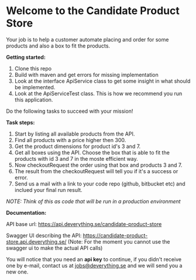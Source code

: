 

# Welcome to the Candidate Product Store

 Your job is to help a customer automate placing and order for some products and also a box to fit the products.


**Getting started:**
1. Clone this repo
2. Build with maven and get errors for missing implementation
3. Look at the interface ApiService class to get some insight in what should be implemented.
4. Look at the ApiServiceTest class. This is how we recommend you run this application.

Do the following tasks to succeed with your mission!

**Task steps:**
1. Start by listing all available products from the API.
2. Find all products with a price higher then 300.
3. Get the product dimensions for product id's 3 and 7.
4. Get all boxes using the API. Choose the box that is able to fit the products with id 3 and 7 in the moste efficient way.
5. Now checkoutRequest the order using that box and products 3 and 7.
6. The result from the checkoutRequest will tell you if it's a success or error.
7. Send us a mail with a link to your code repo (github, bitbucket etc) and inclued your final run result.


_NOTE: Think of this as code that will be run in a production environment_

**Documentation:**

API base url: https://api.deverything.se/candidate-product-store

Swagger UI describing the API:
https://candidate-product-store.api.deverything.se/
(Note: For the moment you cannot use the swagger ui to make the actual API calls)

You will notice that you need an **api key** to continue, if you didn't receive one by e-mail, contact us at jobs@deverything.se and we will send you a new one.
